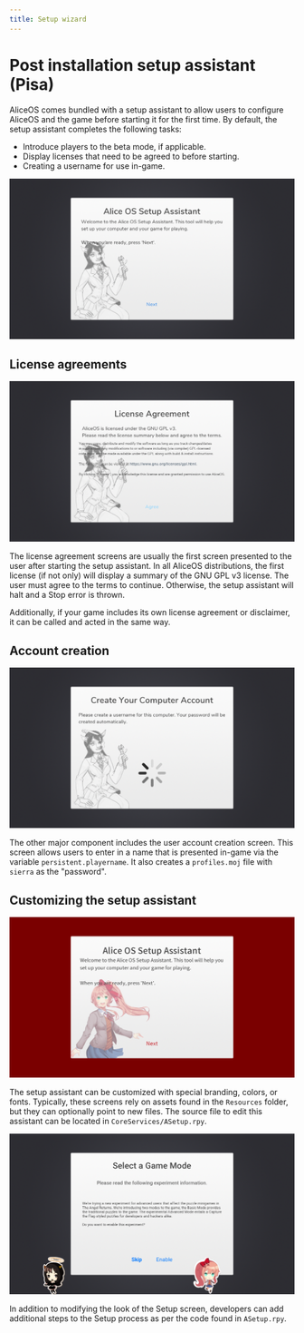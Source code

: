 ```yaml
---
title: Setup wizard
---
```

# Post installation setup assistant (Pisa)
AliceOS comes bundled with a setup assistant to allow users to configure AliceOS and the game before starting it for the first time. By default, the setup assistant completes the following tasks:

- Introduce players to the beta mode, if applicable.
- Display licenses that need to be agreed to before starting.
- Creating a username for use in-game.

![The entry screen to Pisa](../media/img/pisa-enter.png)

## License agreements
![License agreement screen](../media/img/pisa-license.png)

The license agreement screens are usually the first screen presented to the user after starting the setup assistant. In all AliceOS distributions, the first license (if not only) will display a summary of the GNU GPL v3 license. The user must agree to the terms to continue. Otherwise, the setup assistant will halt and a Stop error is thrown.

Additionally, if your game includes its own license agreement or disclaimer, it can be called and acted in the same way.

## Account creation
![The account creation screen](../media/img/pisa-accounts.png)

The other major component includes the user account creation screen. This screen allows users to enter in a name that is presented in-game via the variable `persistent.playername`. It also creates a `profiles.moj` file with `sierra` as the "password".

## Customizing the setup assistant
![A custom setup assistant](../media/img/pisa-custom.png)

The setup assistant can be customized with special branding, colors, or fonts. Typically, these screens rely on assets found in the `Resources` folder, but they can optionally point to new files. The source file to edit this assistant can be located in `CoreServices/ASetup.rpy`.

![A custom setup assistant screen](../media/img/pisa-custom-step.png)

In addition to modifying the look of the Setup screen, developers can add additional steps to the Setup process as per the code found in `ASetup.rpy`.